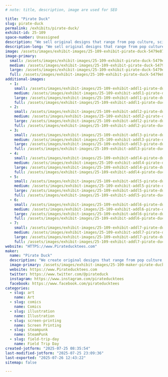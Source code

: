 ```yaml
---
# note: title, description, image are used for SEO

title: "Pirate Duck"
slug: pirate-duck
permalink: /exhibits/pirate-duck/
exhibit-id: 25-109
space-number: Unassigned
description: "We sell original designs that range from pop culture, sci-fi, and theme attractions."
description-long: "We sell original designs that range from pop culture, sci-fi, and theme attractions. You can create your very own custom garment from a range of designs and garments available."
image: /assets/images/exhibit-images/25-109-exhibit-pirate-duck-5479e871-ef73-4e1a-8180-03690dd72859-large.jpeg
image-primary: 
  small: /assets/images/exhibit-images/25-109-exhibit-pirate-duck-5479e871-ef73-4e1a-8180-03690dd72859-small.jpeg
  medium: /assets/images/exhibit-images/25-109-exhibit-pirate-duck-5479e871-ef73-4e1a-8180-03690dd72859-medium.jpeg
  large: /assets/images/exhibit-images/25-109-exhibit-pirate-duck-5479e871-ef73-4e1a-8180-03690dd72859-large.jpeg
  full: /assets/images/exhibit-images/25-109-exhibit-pirate-duck-5479e871-ef73-4e1a-8180-03690dd72859-full.jpeg
additional-images: 
  - 1:
    small: /assets/images/exhibit-images/25-109-exhibit-addl1-pirate-duck-img-0017-small.jpeg
    medium: /assets/images/exhibit-images/25-109-exhibit-addl1-pirate-duck-img-0017-medium.jpeg
    large: /assets/images/exhibit-images/25-109-exhibit-addl1-pirate-duck-img-0017-large.jpeg
    full: /assets/images/exhibit-images/25-109-exhibit-addl1-pirate-duck-img-0017-full.jpeg
  - 2:
    small: /assets/images/exhibit-images/25-109-exhibit-addl2-pirate-duck-img-0019-small.jpeg
    medium: /assets/images/exhibit-images/25-109-exhibit-addl2-pirate-duck-img-0019-medium.jpeg
    large: /assets/images/exhibit-images/25-109-exhibit-addl2-pirate-duck-img-0019-large.jpeg
    full: /assets/images/exhibit-images/25-109-exhibit-addl2-pirate-duck-img-0019-full.jpeg
  - 3:
    small: /assets/images/exhibit-images/25-109-exhibit-addl3-pirate-duck-img-0018-small.jpeg
    medium: /assets/images/exhibit-images/25-109-exhibit-addl3-pirate-duck-img-0018-medium.jpeg
    large: /assets/images/exhibit-images/25-109-exhibit-addl3-pirate-duck-img-0018-large.jpeg
    full: /assets/images/exhibit-images/25-109-exhibit-addl3-pirate-duck-img-0018-full.jpeg
  - 4:
    small: /assets/images/exhibit-images/25-109-exhibit-addl4-pirate-duck-img-0016-small.jpeg
    medium: /assets/images/exhibit-images/25-109-exhibit-addl4-pirate-duck-img-0016-medium.jpeg
    large: /assets/images/exhibit-images/25-109-exhibit-addl4-pirate-duck-img-0016-large.jpeg
    full: /assets/images/exhibit-images/25-109-exhibit-addl4-pirate-duck-img-0016-full.jpeg
  - 5:
    small: /assets/images/exhibit-images/25-109-exhibit-addl5-pirate-duck-img-0014-small.jpeg
    medium: /assets/images/exhibit-images/25-109-exhibit-addl5-pirate-duck-img-0014-medium.jpeg
    large: /assets/images/exhibit-images/25-109-exhibit-addl5-pirate-duck-img-0014-large.jpeg
    full: /assets/images/exhibit-images/25-109-exhibit-addl5-pirate-duck-img-0014-full.jpeg
  - 6:
    small: /assets/images/exhibit-images/25-109-exhibit-addl6-pirate-duck-img-0013-small.jpeg
    medium: /assets/images/exhibit-images/25-109-exhibit-addl6-pirate-duck-img-0013-medium.jpeg
    large: /assets/images/exhibit-images/25-109-exhibit-addl6-pirate-duck-img-0013-large.jpeg
    full: /assets/images/exhibit-images/25-109-exhibit-addl6-pirate-duck-img-0013-full.jpeg
  - 7:
    small: /assets/images/exhibit-images/25-109-exhibit-addl7-pirate-duck-img-0010-small.jpeg
    medium: /assets/images/exhibit-images/25-109-exhibit-addl7-pirate-duck-img-0010-medium.jpeg
    large: /assets/images/exhibit-images/25-109-exhibit-addl7-pirate-duck-img-0010-large.jpeg
    full: /assets/images/exhibit-images/25-109-exhibit-addl7-pirate-duck-img-0010-full.jpeg
website: "HTTPS://www.Pirateducktees.com"
maker: 
  name: "Pirate Duck"
  description: "We create original designs that range from pop culture, sci-fi, and theme attractions."
  image-primary: /assets/images/exhibit-images/25-109-maker-pirate-duck-b9c48436-fb94-48b5-94ee-6fb0cbaf0d97-medium.jpeg
  website: https://www.Pirateducktees.com
  twitter: https://www.twitter.com/@pirateduck
  instagram: https://www.instagram.com/pirateducktees
  facebook: https://www.facebook.com/pirateducktees
categories: 
  - slug: art
    name: Art
  - slug: comics
    name: Comics
  - slug: illustration
    name: Illustration
  - slug: screen-printing
    name: Screen Printing
  - slug: steampunk
    name: SteamPunk
  - slug: field-trip-day
    name: Field Trip Day
created-jotform: "2025-07-25 08:35:54"
last-modified-jotform: "2025-07-25 23:09:36"
last-exported: "2025-07-26 12:43:22"
sitemap: false

---
```

